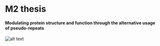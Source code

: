 # M2 thesis
#### Modulating protein structure and function through the alternative usage of pseudo-repeats

![alt text](https://github.com/antoineszatkownik/antoineszatkownik/M2-thesis/blob/main/T3.3_Antoine%20SZATKOWNIK_Poster%20JOBIM_02%20CMJN.png)
